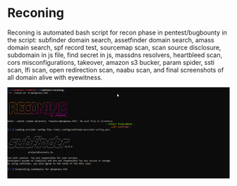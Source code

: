 # Reconing
Reconing is automated bash script for recon phase in pentest/bugbounty
in the script: subfinder domain search, assetfinder domain search, amass domain search, spf record test, sourcemap scan, scan source disclosure, subdomain in js file, find secret in js, massdns resolvers, heartbleed scan, cors misconfigurations, takeover, amazon s3 bucker, param spider, ssti scan, lfi scan, open redirection scan, naabu scan, and final screenshots of all domain alive with eyewitness.

![Screenshot](screenshot.png)
